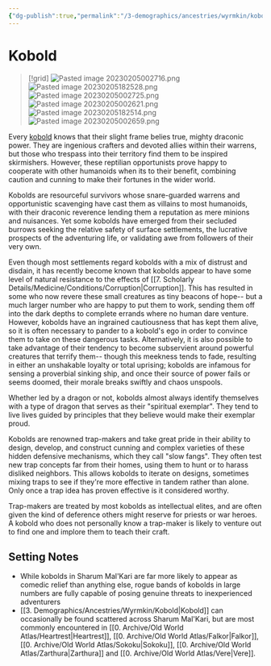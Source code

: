 ```yaml
---
{"dg-publish":true,"permalink":"/3-demographics/ancestries/wyrmkin/kobold/","noteIcon":""}
---
```


# Kobold

>[!grid]
>![Pasted image 20230205002716.png](/img/user/x.%20Assets/Attachments/Pasted%20image%2020230205002716.png)
>![Pasted image 20230205182528.png](/img/user/x.%20Assets/Attachments/Pasted%20image%2020230205182528.png)
>![Pasted image 20230205002725.png](/img/user/x.%20Assets/Attachments/Pasted%20image%2020230205002725.png)
>![Pasted image 20230205002621.png](/img/user/x.%20Assets/Attachments/Pasted%20image%2020230205002621.png)
![Pasted image 20230205182514.png](/img/user/x.%20Assets/Attachments/Pasted%20image%2020230205182514.png)
![Pasted image 20230205002659.png](/img/user/x.%20Assets/Attachments/Pasted%20image%2020230205002659.png)

Every [kobold](https://2e.aonprd.com/Ancestries.aspx?ID=18) knows that their slight frame belies true, mighty draconic power. They are ingenious crafters and devoted allies within their warrens, but those who trespass into their territory find them to be inspired skirmishers. However, these reptilian opportunists prove happy to cooperate with other humanoids when its to their benefit, combining caution and cunning to make their fortunes in the wider world. 

Kobolds are resourceful survivors whose snare-guarded warrens and opportunistic scavenging have cast them as villains to most humanoids, with their draconic reverence lending them a reputation as mere minions and nuisances. Yet some kobolds have emerged from their secluded burrows seeking the relative safety of surface settlements, the lucrative prospects of the adventuring life, or validating awe from followers of their very own. 

Even though most settlements regard kobolds with a mix of distrust and disdain, it has recently become known that kobolds appear to have some level of natural resistance to the effects of [[7. Scholarly Details/Medicine/Conditions/Corruption\|Corruption]]. This has resulted in some who now revere these small creatures as tiny beacons of hope-- but a much larger number who are happy to put them to work, sending them off into the dark depths to complete errands where no human dare venture. However, kobolds have an ingrained cautiousness that has kept them alive, so it is often necessary to pander to a kobold's ego in order to convince them to take on these dangerous tasks. Alternatively, it is also possible to take advantage of their tendency to become subservient around powerful creatures that terrify them-- though this meekness tends to fade, resulting in either an unshakable loyalty or total uprising; kobolds are infamous for sensing a proverbial sinking ship, and once their source of power fails or seems doomed, their morale breaks swiftly and chaos unspools. 

Whether led by a dragon or not, kobolds almost always identify themselves with a type of dragon that serves as their "spiritual exemplar". They tend to live lives guided by principles that they believe would make their exemplar proud. 

Kobolds are renowned trap-makers and take great pride in their ability to design, develop, and construct cunning and complex varieties of these hidden defensive mechanisms, which they call "slow fangs". They often test new trap concepts far from their homes, using them to hunt or to harass disliked neighbors. This allows kobolds to iterate on designs, sometimes mixing traps to see if they're more effective in tandem rather than alone. Only once a trap idea has proven effective is it considered worthy.

Trap-makers are treated by most kobolds as intellectual elites, and are often given the kind of deference others might reserve for priests or war heroes. A kobold who does not personally know a trap-maker is likely to venture out to find one and implore them to teach their craft. 

## Setting Notes

- While kobolds in Sharum Mal'Kari are far more likely to appear as comedic relief than anything else, rogue bands of kobolds in large numbers are fully capable of posing genuine threats to inexperienced adventurers
- [[3. Demographics/Ancestries/Wyrmkin/Kobold\|Kobold]] can occasionally be found scattered across Sharum Mal'Kari, but are most commonly encountered in [[0. Archive/Old World Atlas/Heartrest\|Heartrest]], [[0. Archive/Old World Atlas/Falkor\|Falkor]], [[0. Archive/Old World Atlas/Sokoku\|Sokoku]], [[0. Archive/Old World Atlas/Zarthura\|Zarthura]] and [[0. Archive/Old World Atlas/Vere\|Vere]]. 

